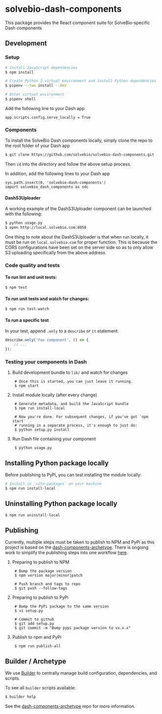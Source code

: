 # solvebio-dash-components

This package provides the React component suite for SolveBio-specific Dash components

## Development
### Setup

```sh
# Install JavaScript dependencies
$ npm install

# Create Python 2 virtual environment and install Python dependencies
$ pipenv --two install --dev

# Enter virtual environment
$ pipenv shell

```

Add the following line to your Dash app
```
app.scripts.config.serve_locally = True
```

### Components

To install the SolveBio Dash components locally, simply clone the repo to the root folder of your
Dash app

```sh
$ git clone https://github.com/solvebio/solvebio-dash-components.git
```

Then `cd` into the directory and follow the above setup process.

In addition, add the following lines to your Dash app
```
sys.path.insert(0, 'solvebio-dash-components')
import solvebio_dash_components as sdc
```

#### DashS3Uploader

A working example of the DashS3Uploader component can be launched with the following:

```sh
$ python usage.py
$ open http://local.solvebio.com:8050
```

One thing to note about the DashS3Uploader is that when run locally, it must be run on `local.solvebio.com`
for proper function. This is because the CORS configurations have been set on the server side
so as to only allow S3 uploading specifically from the above address.

### Code quality and tests

#### To run lint and unit tests:

```sh
$ npm test
```

#### To run unit tests and watch for changes:

```sh
$ npm run test-watch
```

#### To run a specific test

In your test, append `.only` to a `describe` or `it` statement:

```javascript
describe.only('Foo component', () => {
    // ...
});
```

### Testing your components in Dash

1. Build development bundle to `lib/` and watch for changes

        # Once this is started, you can just leave it running.
        $ npm start

2. Install module locally (after every change)

        # Generate metadata, and build the JavaScript bundle
        $ npm run install-local

        # Now you're done. For subsequent changes, if you've got `npm start`
        # running in a separate process, it's enough to just do:
        $ python setup.py install

3. Run Dash file containing your component

        $ python usage.py

## Installing Python package locally

Before publishing to PyPi, you can test installing the module locally:

```sh
# Install in `site-packages` on your machine
$ npm run install-local
```

## Uninstalling Python package locally

```sh
$ npm run uninstall-local
```

## Publishing

Currently, multiple steps must be taken to publish to NPM and PyPi as this project
is based on the [dash-components-archetype][]. There is ongoing work to simplify
the publishing steps into one workflow [here](https://github.com/plotly/dash-components-archetype/issues/5).

1. Preparing to publish to NPM

        # Bump the package version
        $ npm version major|minor|patch

        # Push branch and tags to repo
        $ git push --follow-tags

2. Preparing to publish to PyPi

        # Bump the PyPi package to the same version
        $ vi setup.py

        # Commit to github
        $ git add setup.py
        $ git commit -m "Bump pypi package version to vx.x.x"

3. Publish to npm and PyPi

        $ npm run publish-all


## Builder / Archetype

We use [Builder][] to centrally manage build configuration, dependencies, and
scripts.

To see all `builder` scripts available:

```sh
$ builder help
```

See the [dash-components-archetype][] repo for more information.

[Builder]: https://github.com/FormidableLabs/builder
[Dash]: https://plot.ly/dash
[NPM package authors]: https://www.npmjs.com/package/dash-core-components/access
[PyPi]: https://pypi.python.org/pypi
[dash-components-archetype]: https://github.com/plotly/dash-components-archetype
